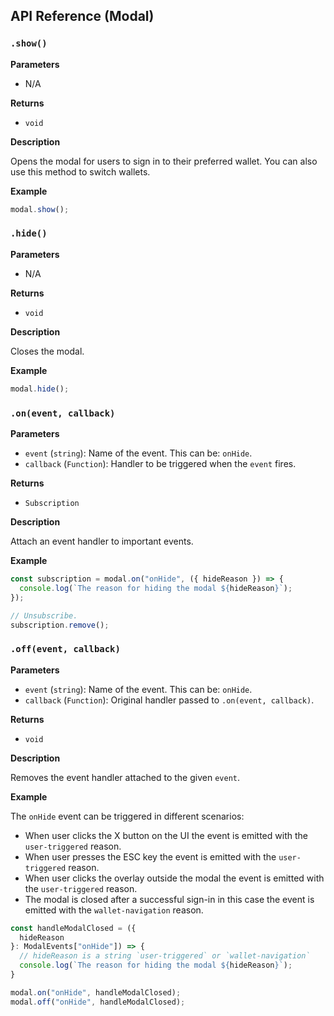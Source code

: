 ## API Reference (Modal)

### `.show()`

****Parameters****

- N/A

**Returns**

- `void`

**Description**

Opens the modal for users to sign in to their preferred wallet. You can also use this method to switch wallets.

**Example**

```ts
modal.show();
```

### `.hide()`

**Parameters**

- N/A

**Returns**

- `void`

**Description**

Closes the modal.

**Example**

```ts
modal.hide();
```

### `.on(event, callback)`

**Parameters**

- `event` (`string`): Name of the event. This can be: `onHide`.
- `callback` (`Function`): Handler to be triggered when the `event` fires.

**Returns**

- `Subscription`

**Description**

Attach an event handler to important events.

**Example**

```ts
const subscription = modal.on("onHide", ({ hideReason }) => {
  console.log(`The reason for hiding the modal ${hideReason}`);
});

// Unsubscribe.
subscription.remove();
```

### `.off(event, callback)`

**Parameters**

- `event` (`string`): Name of the event. This can be: `onHide`.
- `callback` (`Function`): Original handler passed to `.on(event, callback)`.

**Returns**

- `void`

**Description**

Removes the event handler attached to the given `event`.

**Example**

The `onHide` event can be triggered in different scenarios:
- When user clicks the X button on the UI the event is emitted with the `user-triggered` reason.
- When user presses the ESC key the event is emitted with the `user-triggered` reason.
- When user clicks the overlay outside the modal the event is emitted with the `user-triggered` reason.
- The modal is closed after a successful sign-in in this case the event is emitted with the `wallet-navigation` reason.

```ts
const handleModalClosed = ({
  hideReason
}: ModalEvents["onHide"]) => {
  // hideReason is a string `user-triggered` or `wallet-navigation`  
  console.log(`The reason for hiding the modal ${hideReason}`);
}

modal.on("onHide", handleModalClosed);
modal.off("onHide", handleModalClosed);
```

